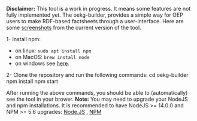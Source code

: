 **Disclaimer:** This tool is a work in progress. It means some features are not fully implemented yet.
The oekg-builder, provides a simple way for OEP users to make RDF-based factsheets through a user-interface. Here are some [screenshots](https://github.com/OpenEnergyPlatform/oekg-builder/issues/4)  from the current version of the tool.

1- Install npm:
- on linux: `sudo apt install npm`
- on MacOS: `brew install node`
- on windows see [here](https://docs.npmjs.com/downloading-and-installing-node-js-and-npm).

2-  Clone the repository and run the following commands:
    cd oekg-builder
    npm install
    npm start

After running the above commands, you should be able to (automatically) see the tool in your brower. 
**Note:** You may need to upgrade your NodeJS and npm installations.
It is recommended to have NodeJS >= 14.0.0 and NPM >= 5.6
upgrades: [Node.JS](https://phoenixnap.com/kb/update-node-js-version) , [NPM](https://docs.npmjs.com/try-the-latest-stable-version-of-npm)
